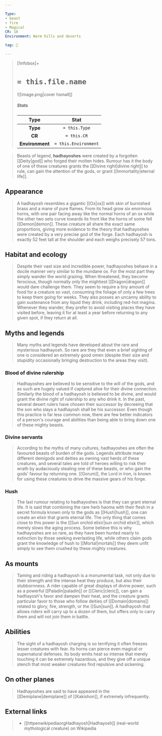 ```yaml
---

Type:
- beast
- fire
- Magical
CR: 18
Environment: Warm hills and deserts

tag: 👹

---
```


> [!infobox]+
> #  `= this.file.name`
> ![[image.png|cover hsmall]]
> ##### Stats
> Type | Stat |
> :---:|:---:|
> **Type** | `= this.Type` |
> **CR** | `= this.CR` |
> **Environment** | `= this.Environment` |



> Beasts of legend, **hadhayoshes** were created by a forgotten [[Deity|god]] who forged their molten hides. Rumour has it the body of one of these creatures grants the [[Divine right|divine right]] to rule, can gain the attention of the gods, or grant [[Immortality|eternal life]].



## Appearance

> A hadhayosh resembles a gigantic [[Ox|ox]] with skin of burnished brass and a mane of pure flames. From its head grow six enormous horns, with one pair facing away like the normal horns of an ox while the other two sets curve towards its front like the horns of some fell [[Demon|demon]]. These creature all share the exact same proportions, giving more evidence to the theory that hadhayoshes were created by a very precise god of the forge. Each hadhayosh is exactly 52 feet tall at the shoulder and each weighs precisely 57 tons.


## Habitat and ecology

> Despite their vast size and incredible power, hadhayoshes behave in a docile manner very similar to the mundane ox. For the most part they simply wander the world grazing. When threatened, they become ferocious, though normally only the mightiest [[Dragon|dragon]] would dare challenge them.
> They seem to require a tiny amount of food for a creature so vast, consuming the foliage of only a few trees to keep them going for weeks. They also posses an uncanny ability to gain sustenance from any liquid they drink, including red-hot magma. Whenever they wander, they prefer to avoid visiting places they have visited before, leaving it for at least a year before returning to any given spot, if they return at all.


## Myths and legends

> Many myths and legends have developed about the rare and mysterious hadhayosh. So rare are they that even a brief sighting of one is considered an extremely good omen (despite their size and stupidity occasionally bringing destruction to the areas they visit).


### Blood of divine rulership

> Hadhayoshes are believed to be sensitive to the will of the gods, and as such are hugely valued if captured alive for their divine connection. Similarly the blood of a hadhayosh is believed to be divine, and would grant the divine right of rulership to any who drink it. In the past, several desert rulers have chosen their successor by decreeing that the son who slays a hadhayosh shall be his successor. Even though this practice is far less common now, there are few better indicators of a person's courage and abilities than being able to bring down one of these mighty beasts.


### Divine servants

> According to the myths of many cultures, hadhayoshes are often the favoured beasts of burden of the gods. Legends attribute many different demigods and deities as owning vast herds of these creatures, and several tales are told of heroes willing to risk their wrath by audaciously stealing one of these beasts, or who gain the gods' favour by returning one. [[Gorum]], the Lord in Iron, is known for using these creatures to drive the massive gears of his forge.


### Hush

> The last rumour relating to hadhayoshes is that they can grant eternal life. It is said that combining the rare herb haoma with their flesh in a secret formula known only to the gods as [[Hush|hush]], one can create an elixir that grants eternal life. The only thing that comes close to this power is the [[Sun orchid elixir|sun orchid elixir]], which merely slows the aging process. Some believe this is why hadhayoshes are so rare, as they have been hunted nearly to extinction by those seeking everlasting life, while others claim gods grant the knowledge of hush to [[Mortal|mortals]] they deem unfit simply to see them crushed by these mighty creatures.


## As mounts

> Taming and riding a hadhayosh is a monumental task, not only due to their strength and the intense heat they produce, but also their stubbornness. A rider capable of great displays of divine power, such as a powerful [[Paladin|paladin]] or [[Cleric|cleric]], can gain a hadhayosh's favor and dampen their heat, and the creature grants particular favor to those who follow deities of [[Domain|domains]] related to glory, fire, strength, or the [[Sun|sun]]. A hadhayosh that allows riders will carry up to a dozen of them, but offers only to carry them and will not join them in battle.


## Abilities

> The sight of a hadhayosh charging is so terrifying it often freezes lesser creatures with fear. Its horns can pierce even magical or supernatural defenses.
> Its body emits heat so intense that merely touching it can be extremely hazardous, and they give off a unique stench that most weaker creatures find repulsive and sickening.


## On other planes

> Hadhayoshes are said to have appeared in the [[Demiplane|demiplane]] of [[Kakishon]], if extremely infrequently.


## External links

> - [[httpenwikipediaorgHadhayosh|Hadhayosh]] (real-world mythological creature) on Wikipedia






